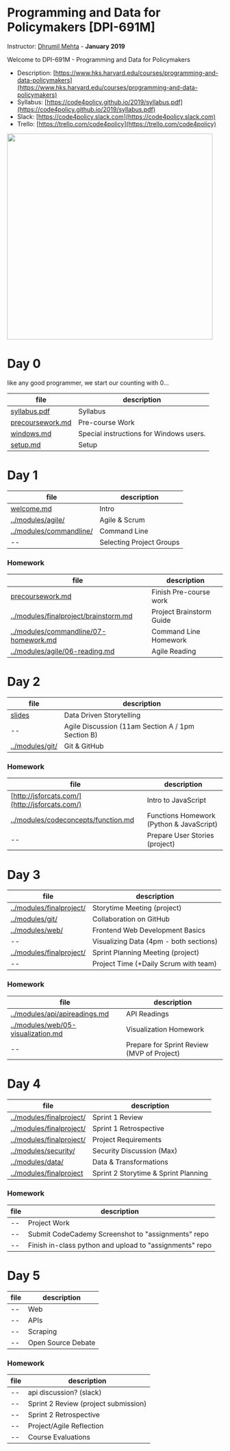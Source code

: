 # Programming and Data for Policymakers [DPI-691M]

Instructor: [Dhrumil Mehta](https://www.hks.harvard.edu/faculty/dhrumil-mehta) - **January 2019**

Welcome to DPI-691M - Programming and Data for Policymakers

* Description: [https://www.hks.harvard.edu/courses/programming-and-data-policymakers](https://www.hks.harvard.edu/courses/programming-and-data-policymakers)
* Syllabus: [https://code4policy.github.io/2019/syllabus.pdf](https://code4policy.github.io/2019/syllabus.pdf)
* Slack: [https://code4policy.slack.com](https://code4policy.slack.com)
* Trello: [https://trello.com/code4policy](https://trello.com/code4policy)

<img src="images/schedule.png" width="480">

# Day 0
like any good programmer, we start our counting with 0...

file | description
-----|------------
[syllabus.pdf](syllabus.pdf) | Syllabus
[precoursework.md](precoursework.md) | Pre-course Work
[windows.md](windows.md) | Special instructions for Windows users.
[setup.md](setup.md) | Setup

# Day 1

file | description
-----|------------
[welcome.md](welcome.md) | Intro
[../modules/agile/](https://github.com/code4policy/modules/tree/master/agile) | Agile & Scrum
[../modules/commandline/](https://github.com/code4policy/modules/tree/master/commandline) | Command Line
-- | Selecting Project Groups

### Homework

file | description
-----|------------
[precoursework.md](precoursework.md) | Finish Pre-course work
[../modules/finalproject/brainstorm.md](https://github.com/code4policy/modules/blob/master/finalproject/brainstorm.md) | Project Brainstorm Guide
[../modules/commandline/07-homework.md](https://github.com/code4policy/modules/blob/master/commandline/07-homework.md) | Command Line Homework
[../modules/agile/06-reading.md](https://github.com/code4policy/modules/blob/master/agile/06-reading.md) | Agile Reading

# Day 2

file | description
-----|------------
[slides](https://slides.com/dhrumilmehta/deck-dcee62b7-28ae-4199-8d47-4ceba73739aa-5-7#/) | Data Driven Storytelling
-- | Agile Discussion (11am Section A / 1pm Section B)
[../modules/git/](https://github.com/code4policy/modules/tree/master/git) | Git & GitHub

### Homework
file | description
-----|------------
[http://jsforcats.com/](http://jsforcats.com/) | Intro to JavaScript
[../modules/codeconcepts/function.md](https://github.com/code4policy/modules/blob/master/codeconcepts/function.md) | Functions Homework (Python & JavaScript)
-- | Prepare User Stories (project)

# Day 3

file | description
-----|------------
[../modules/finalproject/](https://github.com/code4policy/modules/blob/master/finalproject/02-storytime.md) | Storytime Meeting (project)
[../modules/git/](https://github.com/code4policy/modules/tree/master/git) | Collaboration on GitHub
[../modules/web/](https://github.com/code4policy/modules/tree/master/web) | Frontend Web Development Basics
-- | Visualizing Data (4pm - both sections)
[../modules/finalproject/](https://github.com/code4policy/modules/blob/master/finalproject/03-sprint-planning.md) | Sprint Planning Meeting (project)
-- | Project Time (+Daily Scrum with team)


### Homework
file | description
-----|------------
[../modules/api/apireadings.md](https://github.com/dmil/code4policy/blob/master/apireadings.md) | API Readings
[../modules/web/05-visualization.md](https://github.com/code4policy/modules/blob/master/web/05-visualization.md) | Visualization Homework
-- | Prepare for Sprint Review (MVP of Project)

# Day 4
file | description
-----|------------
[../modules/finalproject/](https://github.com/code4policy/modules/blob/master/finalproject/05-sprint-review.md) | Sprint 1 Review
[../modules/finalproject/](https://github.com/code4policy/modules/blob/master/finalproject/06-sprint-retrospective.md) | Sprint 1 Retrospective
[../modules/finalproject/](https://github.com/code4policy/modules/blob/master/finalproject/project.md) | Project Requirements
[../modules/security/](https://github.com/code4policy/modules/blob/master/security/encryption.md) | Security Discussion (Max)
[../modules/data/](https://github.com/code4policy/modules/tree/master/data) | Data & Transformations
[../modules/finalproject](https://github.com/code4policy/modules/tree/master/finalproject) | Sprint 2 Storytime & Sprint Planning

### Homework
file | description
-----|------------
-- | Project Work
-- | Submit CodeCademy Screenshot to "assignments" repo
-- | Finish in-class python and upload to "assignments" repo

# Day 5
file | description
-----|------------
-- | Web
-- | APIs
-- | Scraping
-- | Open Source Debate

### Homework
file | description
-----|------------
-- | api discussion? (slack)
-- | Sprint 2 Review (project submission)
-- | Sprint 2 Retrospective
-- | Project/Agile Reflection
-- | Course Evaluations
